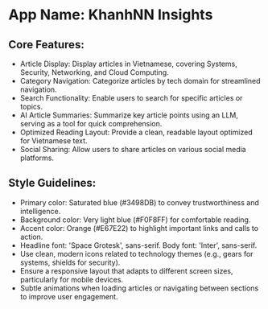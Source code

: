 # **App Name**: KhanhNN Insights

## Core Features:

- Article Display: Display articles in Vietnamese, covering Systems, Security, Networking, and Cloud Computing.
- Category Navigation: Categorize articles by tech domain for streamlined navigation.
- Search Functionality: Enable users to search for specific articles or topics.
- AI Article Summaries: Summarize key article points using an LLM, serving as a tool for quick comprehension.
- Optimized Reading Layout: Provide a clean, readable layout optimized for Vietnamese text.
- Social Sharing: Allow users to share articles on various social media platforms.

## Style Guidelines:

- Primary color: Saturated blue (#3498DB) to convey trustworthiness and intelligence.
- Background color: Very light blue (#F0F8FF) for comfortable reading.
- Accent color: Orange (#E67E22) to highlight important links and calls to action.
- Headline font: 'Space Grotesk', sans-serif. Body font: 'Inter', sans-serif.
- Use clean, modern icons related to technology themes (e.g., gears for systems, shields for security).
- Ensure a responsive layout that adapts to different screen sizes, particularly for mobile devices.
- Subtle animations when loading articles or navigating between sections to improve user engagement.